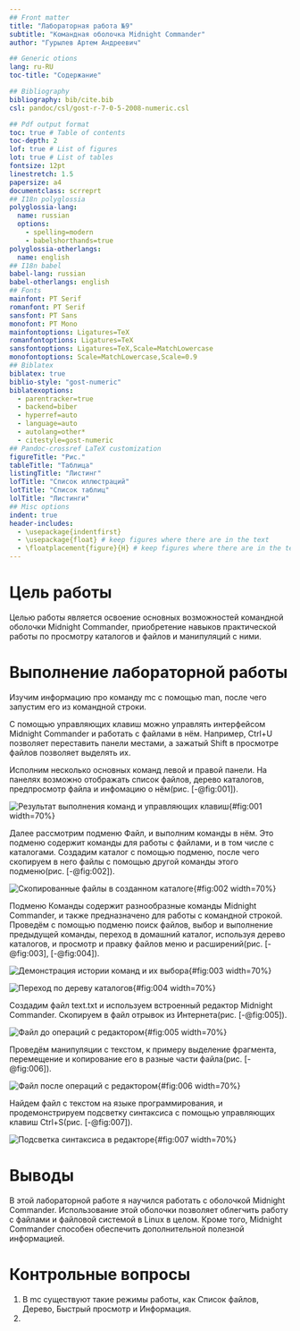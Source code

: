 ```yaml
---
## Front matter
title: "Лабораторная работа №9"
subtitle: "Командная оболочка Midnight Commander"
author: "Гурылев Артем Андреевич"

## Generic otions
lang: ru-RU
toc-title: "Содержание"

## Bibliography
bibliography: bib/cite.bib
csl: pandoc/csl/gost-r-7-0-5-2008-numeric.csl

## Pdf output format
toc: true # Table of contents
toc-depth: 2
lof: true # List of figures
lot: true # List of tables
fontsize: 12pt
linestretch: 1.5
papersize: a4
documentclass: scrreprt
## I18n polyglossia
polyglossia-lang:
  name: russian
  options:
	- spelling=modern
	- babelshorthands=true
polyglossia-otherlangs:
  name: english
## I18n babel
babel-lang: russian
babel-otherlangs: english
## Fonts
mainfont: PT Serif
romanfont: PT Serif
sansfont: PT Sans
monofont: PT Mono
mainfontoptions: Ligatures=TeX
romanfontoptions: Ligatures=TeX
sansfontoptions: Ligatures=TeX,Scale=MatchLowercase
monofontoptions: Scale=MatchLowercase,Scale=0.9
## Biblatex
biblatex: true
biblio-style: "gost-numeric"
biblatexoptions:
  - parentracker=true
  - backend=biber
  - hyperref=auto
  - language=auto
  - autolang=other*
  - citestyle=gost-numeric
## Pandoc-crossref LaTeX customization
figureTitle: "Рис."
tableTitle: "Таблица"
listingTitle: "Листинг"
lofTitle: "Список иллюстраций"
lotTitle: "Список таблиц"
lolTitle: "Листинги"
## Misc options
indent: true
header-includes:
  - \usepackage{indentfirst}
  - \usepackage{float} # keep figures where there are in the text
  - \floatplacement{figure}{H} # keep figures where there are in the text
---
```


# Цель работы

Целью работы является освоение основных возможностей командной оболочки Midnight Commander, приобретение навыков практической работы по просмотру каталогов и файлов и манипуляций с ними.

# Выполнение лабораторной работы

Изучим информацию про команду mc с помощью man, после чего запустим его из командной строки.

С помощью управляющих клавиш можно управлять интерфейсом Midnight Commander и работать с файлами в нём. Например, Ctrl+U позволяет переставить панели местами, а зажатый Shift в просмотре файлов позволяет выделять их.

Исполним несколько основных команд левой и правой панели. На панелях возможно отображать список файлов, дерево каталогов, предпросмотр файла и инфомацию о нём(рис. [-@fig:001]).

![Результат выполнения команд и управляющих клавиш](image/1.png){#fig:001 width=70%}

Далее рассмотрим подменю Файл, и выполним команды в нём. Это подменю содержит команды для работы с файлами, и в том числе с каталогами. Создадим каталог с помощью подменю, после чего скопируем в него файлы с помощью другой команды этого подменю(рис. [-@fig:002]).

![Скопированные файлы в созданном каталоге](image/2.png){#fig:002 width=70%}

Подменю Команды содержит разнообразные команды Midnight Commander, и также предназначено для работы с командной строкой. Проведём с помощью подменю поиск файлов, выбор и выполнение предыдущей команды, переход в домашний каталог, используя дерево каталогов, и просмотр и правку файлов меню и расширений(рис. [-@fig:003], [-@fig:004]).

![Демонстрация истории команд и их выбора](image/3.png){#fig:003 width=70%}

![Переход по дереву каталогов](image/4.png){#fig:004 width=70%}

Создадим файл text.txt и используем встроенный редактор Midnight Commander. Скопируем в файл отрывок из Интернета(рис. [-@fig:005]).

![Файл до операций с редактором](image/5.png){#fig:005 width=70%}

Проведём манипуляции с текстом, к примеру выделение фрагмента, перемещение и копирование его в разные части файла(рис. [-@fig:006]).

![Файл после операций с редактором](image/6.png){#fig:006 width=70%}

Найдем файл с текстом на языке программирования, и продемонстрируем подсветку синтаксиса с помощью управляющих клавиш Ctrl+S(рис. [-@fig:007]).

![Подсветка синтаксиса в редакторе](image/7.png){#fig:007 width=70%}

# Выводы

В этой лабораторной работе я научился работать с оболочкой Midnight Commander. Использование этой оболочки позволяет облегчить работу с файлами и файловой системой в Linux в целом. Кроме того, Midnight Commander способен обеспечить дополнительной полезной информацией.

# Контрольные вопросы

1. В mc существуют такие режимы работы, как Список файлов, Дерево, Быстрый просмотр и Информация.
2.

